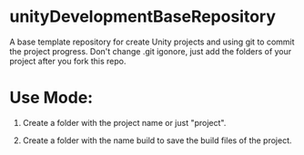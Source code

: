 # unityDevelopmentBaseRepository
A base template repository for create Unity projects and using git to commit the project progress. Don't change .git igonore, just add the folders of your project after you fork this repo.

# Use Mode:

1. Create a folder with the project name or just "project".
   
3. Create a folder with the name build to save the build files of the project.

